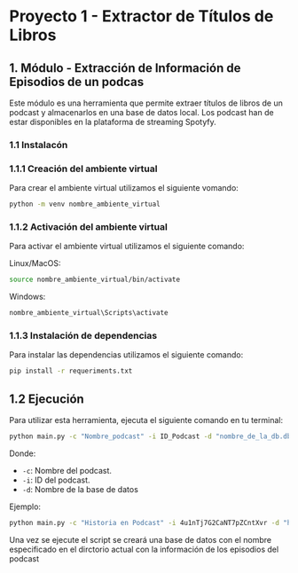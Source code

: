 # Proyecto 1 - Extractor de Títulos de Libros

## 1. Módulo - Extracción de Información de Episodios de un podcas

Este módulo  es una herramienta que permite extraer títulos de libros de un podcast y almacenarlos en una base de datos local. Los podcast han de estar disponibles en la plataforma de streaming Spotyfy.


### 1.1 Instalacón


### 1.1.1 Creación del ambiente virtual

Para crear el ambiente virtual utilizamos el siguiente vomando:

```bash
python -m venv nombre_ambiente_virtual
```

### 1.1.2 Activación del ambiente virtual

Para activar el ambiente virtual utilizamos el siguiente comando:


Linux/MacOS:
```bash
source nombre_ambiente_virtual/bin/activate
```


Windows:
```bash
nombre_ambiente_virtual\Scripts\activate
```


### 1.1.3 Instalación de dependencias


Para instalar las dependencias utilizamos el siguiente comando:


```bash
pip install -r requeriments.txt
```


## 1.2 Ejecución

Para utilizar esta herramienta, ejecuta el siguiente comando en tu terminal:



```bash
python main.py -c "Nombre_podcast" -i ID_Podcast -d "nombre_de_la_db.db"
```


Donde:


- `-c`: Nombre del podcast.
- `-i`: ID del podcast.
- `-d`: Nombre de la base de datos


Ejemplo:


```bash
python main.py -c "Historia en Podcast" -i 4u1nTj7G2CaNT7pZCntXvr -d "historia_podcast_episodios.db"
```


Una vez se ejecute el script se creará una base de datos con el nombre especificado en el dirctorio actual con la información de los episodios del podcast
